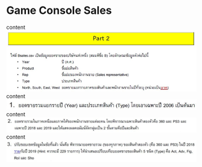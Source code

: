
# Game Console Sales
content
![image](/questions/q2.jpg)
content
![image](/questions/q21.jpg)
content
![image](/questions/q22.jpg)
content
![image](/questions/q23.jpg)